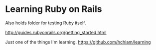 # Learning Ruby on Rails

Also holds folder for testing Ruby itself.

http://guides.rubyonrails.org/getting_started.html

Just one of the things I'm learning. https://github.com/hchiam/learning
